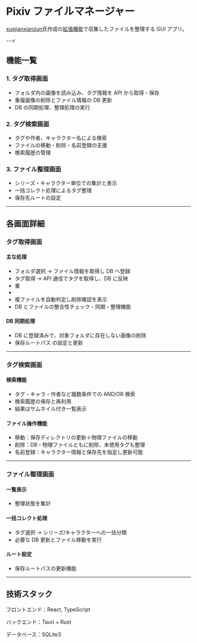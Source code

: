 # Pixiv ファイルマネージャー

[xuejianxianzun](https://github.com/xuejianxianzun)氏作成の[拡張機能](https://github.com/xuejianxianzun/PixivBatchDownloader)で収集したファイルを整理する GUI アプリ。

---r

## 機能一覧

### 1. タグ取得画面

- フォルダ内の画像を読み込み、タグ情報を API から取得・保存
- 重複画像の削除とファイル情報の DB 更新
- DB の同期処理、整理処理の実行

### 2. タグ検索画面

- タグや作者、キャラクター名による検索
- ファイルの移動・削除・名前登録の支援
- 検索履歴の管理

### 3. ファイル整理画面

- シリーズ・キャラクター単位での集計と表示
- 一括コレクト処理によるタグ整理
- 保存先ルートの設定

---

## 各画面詳細

### タグ取得画面

#### 主な処理

- フォルダ選択 → ファイル情報を取得し DB へ登録
- タグ取得 → API 通信でタグを取得し、DB に反映
- 重
-
- 複ファイルを自動判定し削除確認を表示
- DB とファイルの整合性チェック・同期・整理機能

#### DB 同期処理

- DB に登録済みで、対象フォルダに存在しない画像の削除
- 保存ルートパス の設定と更新

---

### タグ検索画面

#### 検索機能

- タグ・キャラ・作者など複数条件での AND/OR 検索
- 検索履歴の保存と再利用
- 結果はサムネイル付き一覧表示

#### ファイル操作機能

- 移動：保存ディレクトリの更新＋物理ファイルの移動
- 削除：DB・物理ファイルともに削除、未使用タグも整理
- 名前登録：キャラクター情報と保存先を指定し更新可能

---

### ファイル整理画面

#### 一覧表示

- 整理状態を集計

#### 一括コレクト処理

- タグ選択 → シリーズ/キャラクターへの一括分類
- 必要な DB 更新とファイル移動を実行

#### ルート設定

- 保存ルートパスの更新機能

---

## 技術スタック

フロントエンド：React, TypeScript

バックエンド：Tauri + Rust

データベース：SQLite3
